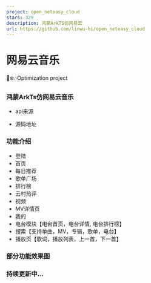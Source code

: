 ```yaml
---
project: open_neteasy_cloud
stars: 329
description: 鸿蒙ArkTS仿网易云
url: https://github.com/linwu-hi/open_neteasy_cloud
---
```


网易云音乐
=====

🎅❄️🎶Optimization project

### 鸿蒙ArkTs仿网易云音乐

-   api来源
    
-   源码地址
    

### 功能介绍

-   登陆
-   首页
-   每日推荐
-   歌单广场
-   排行榜
-   云村热评
-   视频
-   MV详情页
-   我的
-   电台模块【电台首页，电台详情, 电台排行榜】
-   搜索【支持单曲，MV，专辑，歌单，电台】
-   播放页【歌词，播放列表，上一首，下一首】

### 部分功能效果图

### **持续更新中...**
